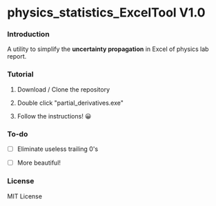 # physics_statistics_ExcelTool V1.0

### Introduction

A utility to simplify the **uncertainty propagation** in Excel of physics lab report.

### Tutorial

1. Download / Clone the repository

2. Double click "partial_derivatives.exe"

3. Follow the instructions! 😀 

### To-do

- [ ] Eliminate useless trailing 0's

- [ ] More beautiful!  

### License

MIT License
